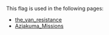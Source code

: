 This flag is used in the following pages:
 - [the_yan_resistance](../events/the_yan_resistance.md)
 - [Azjakuma_Missions](../missions/Azjakuma_Missions.md)
